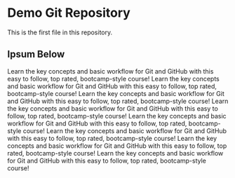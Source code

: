 # Demo Git Repository

This is the first file in this repository.

## Ipsum Below

Learn the key concepts and basic workflow for Git and GitHub with this easy to follow, top rated, bootcamp-style course!
Learn the key concepts and basic workflow for Git and GitHub with this easy to follow, top rated, bootcamp-style course!
Learn the key concepts and basic workflow for Git and GitHub with this easy to follow, top rated, bootcamp-style course!
Learn the key concepts and basic workflow for Git and GitHub with this easy to follow, top rated, bootcamp-style course!
Learn the key concepts and basic workflow for Git and GitHub with this easy to follow, top rated, bootcamp-style course!
Learn the key concepts and basic workflow for Git and GitHub with this easy to follow, top rated, bootcamp-style course!
Learn the key concepts and basic workflow for Git and GitHub with this easy to follow, top rated, bootcamp-style course!
Learn the key concepts and basic workflow for Git and GitHub with this easy to follow, top rated, bootcamp-style course!